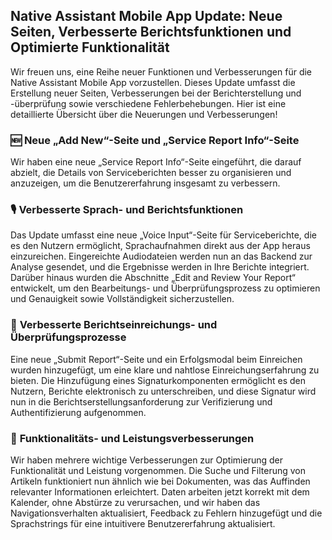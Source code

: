 ## Native Assistant Mobile App Update: Neue Seiten, Verbesserte Berichtsfunktionen und Optimierte Funktionalität

Wir freuen uns, eine Reihe neuer Funktionen und Verbesserungen für die Native Assistant Mobile App vorzustellen. Dieses Update umfasst die Erstellung neuer Seiten, Verbesserungen bei der Berichterstellung und -überprüfung sowie verschiedene Fehlerbehebungen. Hier ist eine detaillierte Übersicht über die Neuerungen und Verbesserungen!

### 🆕 **Neue „Add New“-Seite und „Service Report Info“-Seite**

Wir haben eine neue „Service Report Info“-Seite eingeführt, die darauf abzielt, die Details von Serviceberichten besser zu organisieren und anzuzeigen, um die Benutzererfahrung insgesamt zu verbessern.

### 🎙️ **Verbesserte Sprach- und Berichtsfunktionen**

Das Update umfasst eine neue „Voice Input“-Seite für Serviceberichte, die es den Nutzern ermöglicht, Sprachaufnahmen direkt aus der App heraus einzureichen. Eingereichte Audiodateien werden nun an das Backend zur Analyse gesendet, und die Ergebnisse werden in Ihre Berichte integriert. Darüber hinaus wurden die Abschnitte „Edit and Review Your Report“ entwickelt, um den Bearbeitungs- und Überprüfungsprozess zu optimieren und Genauigkeit sowie Vollständigkeit sicherzustellen.

### 📝 **Verbesserte Berichtseinreichungs- und Überprüfungsprozesse**

Eine neue „Submit Report“-Seite und ein Erfolgsmodal beim Einreichen wurden hinzugefügt, um eine klare und nahtlose Einreichungserfahrung zu bieten. Die Hinzufügung eines Signaturkomponenten ermöglicht es den Nutzern, Berichte elektronisch zu unterschreiben, und diese Signatur wird nun in die Berichtserstellungsanforderung zur Verifizierung und Authentifizierung aufgenommen.

### 🔧 **Funktionalitäts- und Leistungsverbesserungen**

Wir haben mehrere wichtige Verbesserungen zur Optimierung der Funktionalität und Leistung vorgenommen. Die Suche und Filterung von Artikeln funktioniert nun ähnlich wie bei Dokumenten, was das Auffinden relevanter Informationen erleichtert. Daten arbeiten jetzt korrekt mit dem Kalender, ohne Abstürze zu verursachen, und wir haben das Navigationsverhalten aktualisiert, Feedback zu Fehlern hinzugefügt und die Sprachstrings für eine intuitivere Benutzererfahrung aktualisiert.
